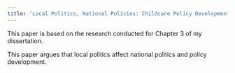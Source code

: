 ```yaml
---
title: 'Local Politics, National Policies: Childcare Policy Development in South Korea'
---
```


This paper is based on the research conducted for Chapter 3 of my dissertation.

This paper argues that local politics affect national politics and policy development.
